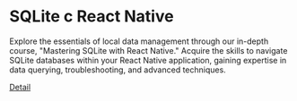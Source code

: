 # SQLite с React Native

Explore the essentials of local data management through our in-depth course, "Mastering SQLite with React Native." Acquire the skills to navigate SQLite databases within your React Native application, gaining expertise in data querying, troubleshooting, and advanced techniques. 

[Detail](https://eduitfree.com/courses/sqlite-s-react-native)